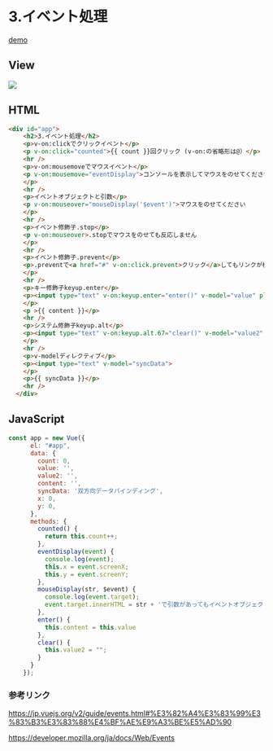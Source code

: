 # 3.イベント処理

[demo](https://peke-pon.github.io/vue.js/3.event/)

## View

![](https://i.imgur.com/5HLMlH3.png)

## HTML

```html
<div id="app">
    <h2>3.イベント処理</h2>
    <p>v-on:clickでクリックイベント</p>
    <p v-on:click="counted">{{ count }}回クリック (v-on:の省略形は@）</p>
    <hr />
    <p>v-on:mousemoveでマウスイベント</p>
    <p v-on:mousemove="eventDisplay">コンソールを表示してマウスをのせてください X : {{ x }}, Y : {{ y }}
    </p>
    <hr />
    <p>イベントオブジェクトと引数</p>
    <p v-on:mouseover="mouseDisplay('$event')">マウスをのせてください
    </p>
    <hr />
    <p>イベント修飾子.stop</p>
    <p v-on:mouseover>.stopでマウスをのせても反応しません
    </p>
    <hr />
    <p>イベント修飾子.prevent</p>
    <p>.preventで<a href="#" v-on:click.prevent>クリック</a>してもリンクが機能しません</a>
    </p>
    <hr />
    <p>キー修飾子keyup.enter</p>
    <p><input type="text" v-on:keyup.enter="enter()" v-model="value" placeholder="Enterで入力">
    </p>
    <p >{{ content }}</p>
    <hr />
    <p>システム修飾子keyup.alt</p>
    <p><input type="text" v-on:keyup.alt.67="clear()" v-model="value2" placeholder="alt+cでクリア">
    </p>
    <hr />
    <p>v-modelディレクティブ</p>
    <p><input type="text" v-model="syncData">
    </p>
    <p>{{ syncData }}</p>
    <hr />
  </div>
```

## JavaScript

```javascript
const app = new Vue({
      el: "#app",
      data: {
        count: 0,
        value: '',
        value2: '',
        content: '',
        syncData: '双方向データバインディング',
        x: 0,
        y: 0,
      },
      methods: {
        counted() {
          return this.count++;
        },
        eventDisplay(event) {
          console.log(event);
          this.x = event.screenX;
          this.y = event.screenY;
        },
        mouseDisplay(str, $event) {
          console.log(event.target);
          event.target.innerHTML = str + 'で引数があってもイベントオブジェクトを取得可能'
        },
        enter() {
          this.content = this.value
        },
        clear() {
          this.value2 = "";
        }
      }
    });
```

### 参考リンク

https://jp.vuejs.org/v2/guide/events.html#%E3%82%A4%E3%83%99%E3%83%B3%E3%83%88%E4%BF%AE%E9%A3%BE%E5%AD%90

https://developer.mozilla.org/ja/docs/Web/Events
